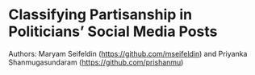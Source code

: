 # Classifying Partisanship in Politicians’ Social Media Posts

Authors: Maryam Seifeldin (https://github.com/mseifeldin) and Priyanka Shanmugasundaram (https://github.com/prishanmu)


